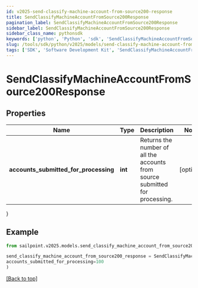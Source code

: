 ```yaml
---
id: v2025-send-classify-machine-account-from-source200-response
title: SendClassifyMachineAccountFromSource200Response
pagination_label: SendClassifyMachineAccountFromSource200Response
sidebar_label: SendClassifyMachineAccountFromSource200Response
sidebar_class_name: pythonsdk
keywords: ['python', 'Python', 'sdk', 'SendClassifyMachineAccountFromSource200Response', 'V2025SendClassifyMachineAccountFromSource200Response'] 
slug: /tools/sdk/python/v2025/models/send-classify-machine-account-from-source200-response
tags: ['SDK', 'Software Development Kit', 'SendClassifyMachineAccountFromSource200Response', 'V2025SendClassifyMachineAccountFromSource200Response']
---
```


# SendClassifyMachineAccountFromSource200Response


## Properties

Name | Type | Description | Notes
------------ | ------------- | ------------- | -------------
**accounts_submitted_for_processing** | **int** | Returns the number of all the accounts from source submitted for processing. | [optional] 
}

## Example

```python
from sailpoint.v2025.models.send_classify_machine_account_from_source200_response import SendClassifyMachineAccountFromSource200Response

send_classify_machine_account_from_source200_response = SendClassifyMachineAccountFromSource200Response(
accounts_submitted_for_processing=100
)

```
[[Back to top]](#) 

